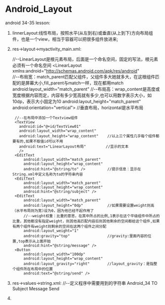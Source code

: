 # Android_Layout

android 34-35 lesson:
1. linnerLayout:线性布局，按照水平(从左到右)或垂直(从上到下)方向布局组件，也是一个view，相当于容器可以把很多组件放进来;
2. res->layout->myactivity_main.xml:
    <?xml version="1.0" encoding="utf-8"?>
    //--LinearLayout是根元素布局，后面是一个命名空间，固定的写法，根元素必须有一个命名空间
    <LinearLayout xmlns:android="http://schemas.android.com/apk/res/android"  
        //--布局宽：match_parent匹配父组件，父组件多大她就多大，在这根组件匹配的是屏幕大小,fill_parent与match一样，现在都用match
        android:layout_width="match_parent"
        //--布局高：wrap_content是高度或宽度根据内容而定，内容有多少宽高就有多少,也可以用数字表示大小，如10dp，表示大小固定为10
        android:layout_height="match_parent"    
        android:orientation="vertical"> //垂直布局，horizontal是水平布局
    
        //--在布局中添加一个Textview组件
        <TextView
          android:id="@+id/TextView01"
          android:layout_width="wrap_content"
          android:layout_height="wrap_content"    //以上三个属性几乎每个组件都要有的,如果不取值id可以不用
          android:text="LinearLayout布局"         //显示的文本
          />
        <EditText
            android:layout_width="match_parent"
            android:layout_height="wrap_content"
            android:hint="@string/to" />          //提示信息：显示在String.xml中定义名称为to的字符串内容
        <EditText
            android:layout_width="match_parent"
            android:layout_height="wrap_content"
            android:hint="@string/subject" />
        <EditText
            android:layout_width="match_parent"
            android:layout_height="0dp"           //如果需要设置weight则高（水平布局则为宽)设为0，因为他已经不起作用了
            //--weight权重：比重的意思，在其中所占的比例,1表示在这个平级组件中所占的比重，其他都没有指定weight，则其他高匹配内容后则其他剩余的空间都给这个组件,如果有两个组件有weight则剩余的空间在这两个组件之间分配
            android:layout_weight="1"             
            android:gravity="top"                 //gravity:里面内容的位置,top表示从上面开始
            android:hint="@string/message" />
        <Button
            android:layout_width="100dp"
            android:layout_height="wrap_content"
            android:layout_gravity="right"        //layout_gravity：是指整个组件所在布局中的位置
            android:text="@string/send" />

    </LinearLayout>

3. res->values->string.xml:
    //--定义程序中需要用到的字符串
    <resources>
        <string name="app_name">Android_34</string>
        <string name="to">TO</string>
        <string name="subject">Subject</string>
        <string name="message">Message</string>
        <string name="send">Send</string>
    </resources>
4. 

